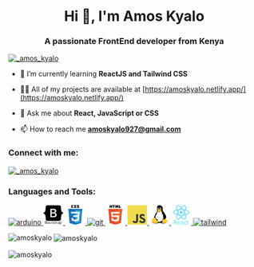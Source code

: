<h1 align="center">Hi 👋, I'm Amos Kyalo</h1>
<h3 align="center">A passionate FrontEnd developer from Kenya</h3>

<p align="left"> <a href="https://twitter.com/_amos_kyalo" target="blank"><img src="https://img.shields.io/twitter/follow/_amos_kyalo?logo=twitter&style=for-the-badge" alt="_amos_kyalo" /></a> </p>

- 🌱 I’m currently learning **ReactJS and Tailwind CSS**

- 👨‍💻 All of my projects are available at [https://amoskyalo.netlify.app/](https://amoskyalo.netlify.app/)

- 💬 Ask me about **React, JavaScript or CSS**

- 📫 How to reach me **amoskyalo927@gmail.com**

<h3 align="left">Connect with me:</h3>
<p align="left">
<a href="https://twitter.com/_amos_kyalo" target="blank"><img align="center" src="https://raw.githubusercontent.com/rahuldkjain/github-profile-readme-generator/master/src/images/icons/Social/twitter.svg" alt="_amos_kyalo" height="30" width="40" /></a>
</p>

<h3 align="left">Languages and Tools:</h3>
<p align="left"> <a href="https://www.arduino.cc/" target="_blank" rel="noreferrer"> <img src="https://cdn.worldvectorlogo.com/logos/arduino-1.svg" alt="arduino" width="40" height="40"/> </a> <a href="https://getbootstrap.com" target="_blank" rel="noreferrer"> <img src="https://raw.githubusercontent.com/devicons/devicon/master/icons/bootstrap/bootstrap-plain-wordmark.svg" alt="bootstrap" width="40" height="40"/> </a> <a href="https://www.w3schools.com/css/" target="_blank" rel="noreferrer"> <img src="https://raw.githubusercontent.com/devicons/devicon/master/icons/css3/css3-original-wordmark.svg" alt="css3" width="40" height="40"/> </a> <a href="https://git-scm.com/" target="_blank" rel="noreferrer"> <img src="https://www.vectorlogo.zone/logos/git-scm/git-scm-icon.svg" alt="git" width="40" height="40"/> </a> <a href="https://www.w3.org/html/" target="_blank" rel="noreferrer"> <img src="https://raw.githubusercontent.com/devicons/devicon/master/icons/html5/html5-original-wordmark.svg" alt="html5" width="40" height="40"/> </a> <a href="https://developer.mozilla.org/en-US/docs/Web/JavaScript" target="_blank" rel="noreferrer"> <img src="https://raw.githubusercontent.com/devicons/devicon/master/icons/javascript/javascript-original.svg" alt="javascript" width="40" height="40"/> </a> <a href="https://www.linux.org/" target="_blank" rel="noreferrer"> <img src="https://raw.githubusercontent.com/devicons/devicon/master/icons/linux/linux-original.svg" alt="linux" width="40" height="40"/> </a> <a href="https://reactjs.org/" target="_blank" rel="noreferrer"> <img src="https://raw.githubusercontent.com/devicons/devicon/master/icons/react/react-original-wordmark.svg" alt="react" width="40" height="40"/> </a> <a href="https://tailwindcss.com/" target="_blank" rel="noreferrer"> <img src="https://www.vectorlogo.zone/logos/tailwindcss/tailwindcss-icon.svg" alt="tailwind" width="40" height="40"/> </a> </p>

<p><img align="left" src="https://github-readme-stats.vercel.app/api/top-langs?username=amoskyalo&show_icons=true&locale=en&layout=compact" alt="amoskyalo" /></p>

<p>&nbsp;<img align="center" src="https://github-readme-stats.vercel.app/api?username=amoskyalo&show_icons=true&locale=en" alt="amoskyalo" /></p>

<p><img align="center" src="https://github-readme-streak-stats.herokuapp.com/?user=amoskyalo&" alt="amoskyalo" /></p>
